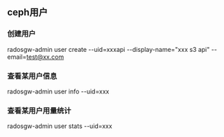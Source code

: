 ## ceph用户
### 创建用户
radosgw-admin user create --uid=xxxapi --display-name="xxx s3 api" --email=test@xx.com


### 查看某用户信息
radosgw-admin user info --uid=xxx

### 查看某用户用量统计
radosgw-admin user stats --uid=xxx
